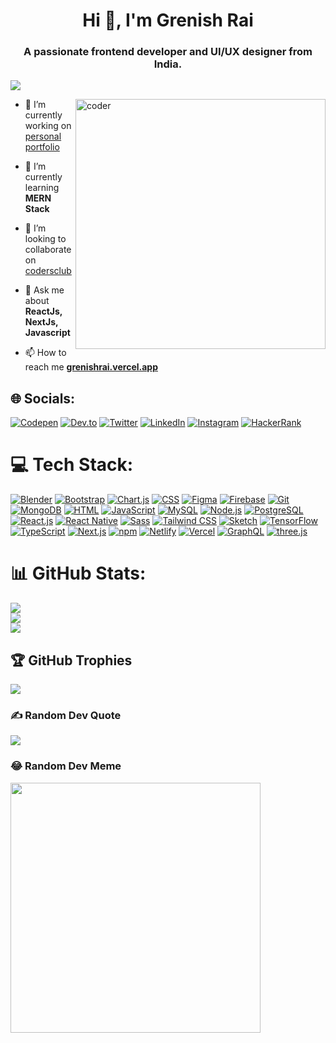 <h1 align="center">Hi 👋, I'm Grenish Rai</h1>
<h3 align="center">A passionate frontend developer and UI/UX designer from India.</h3>

[![](https://visitcount.itsvg.in/api?id=Grenish&icon=0&color=0)](https://visitcount.itsvg.in)

<img align="right" alt="coder" src="https://i.pinimg.com/originals/f1/e7/34/f1e734f9cade86fe737a9aa404ad5677.gif" width="400px" />

- 🔭 I’m currently working on [personal portfolio](https://github.com/Grenish/personal-portfolio)

- 🌱 I’m currently learning **MERN Stack**

- 👯 I’m looking to collaborate on [codersclub](https://github.com/Grenish/codersclub)

- 💬 Ask me about **ReactJs, NextJs, Javascript**

- 📫 How to reach me **[grenishrai.vercel.app](https://grenishrai.vercel.app/)**

## 🌐 Socials:
[![Codepen](https://img.shields.io/badge/Codepen-000000?style=for-the-badge&logo=codepen&logoColor=white)](https://codepen.io/grenish_rai)
[![Dev.to](https://img.shields.io/badge/Dev.to-000000?style=for-the-badge&logo=dev.to&logoColor=white)](https://dev.to/grenishrai)
[![Twitter](https://img.shields.io/badge/Twitter-%231DA1F2.svg?logo=Twitter&logoColor=white)](https://twitter.com/grenish_rai)
[![LinkedIn](https://img.shields.io/badge/LinkedIn-%230077B5.svg?logo=linkedin&logoColor=white)](https://linkedin.com/in/grenish-rai-71a5b4219)
[![Instagram](https://img.shields.io/badge/Instagram-%23E4405F.svg?logo=Instagram&logoColor=white)](https://instagram.com/grenish_rai)
[![HackerRank](https://img.shields.io/badge/HackerRank-00EA64?style=for-the-badge&logo=hackerrank&logoColor=white)](https://www.hackerrank.com/ariestheracer)

# 💻 Tech Stack:
[![Blender](https://img.shields.io/badge/Blender-%23F5792A.svg?logo=blender&logoColor=white)](https://www.blender.org/)
[![Bootstrap](https://img.shields.io/badge/Bootstrap-%23563D7C.svg?logo=bootstrap&logoColor=white)](https://getbootstrap.com/)
[![Chart.js](https://img.shields.io/badge/Chart.js-FF6384?style=for-the-badge&logo=chart.js&logoColor=white)](https://www.chartjs.org/)
[![CSS](https://img.shields.io/badge/CSS-%231572B6.svg?logo=css3&logoColor=white)](https://www.w3.org/Style/CSS/Overview.en.html)
[![Figma](https://img.shields.io/badge/Figma-%23F24E1E.svg?logo=figma&logoColor=white)](https://www.figma.com/)
[![Firebase](https://img.shields.io/badge/Firebase-%23FFCA28.svg?logo=firebase&logoColor=white)](https://firebase.google.com/)
[![Git](https://img.shields.io/badge/Git-%23F05032.svg?logo=git&logoColor=white)](https://git-scm.com/)
[![MongoDB](https://img.shields.io/badge/MongoDB-%2347A248.svg?logo=mongodb&logoColor=white)](https://www.mongodb.com/)
[![HTML](https://img.shields.io/badge/HTML-%23E34F26.svg?logo=html5&logoColor=white)](https://developer.mozilla.org/en-US/docs/Web/HTML)
[![JavaScript](https://img.shields.io/badge/JavaScript-%23F7DF1E.svg?logo=javascript&logoColor=black)](https://developer.mozilla.org/en-US/docs/Web/JavaScript)
[![MySQL](https://img.shields.io/badge/MySQL-%234479A1.svg?logo=mysql&logoColor=white)](https://www.mysql.com/)
[![Node.js](https://img.shields.io/badge/Node.js-%23339933.svg?logo=node.js&logoColor=white)](https://nodejs.org/)
[![PostgreSQL](https://img.shields.io/badge/PostgreSQL-%23336791.svg?logo=postgresql&logoColor=white)](https://www.postgresql.org/)
[![React.js](https://img.shields.io/badge/React.js-%2361DAFB.svg?logo=react&logoColor=white)](https://reactjs.org/)
[![React Native](https://img.shields.io/badge/React%20Native-%2320232A.svg?logo=react&logoColor=%2361DAFB)](https://reactnative.dev/)
[![Sass](https://img.shields.io/badge/Sass-%23CC6699.svg?logo=sass&logoColor=white)](https://sass-lang.com/)
[![Tailwind CSS](https://img.shields.io/badge/Tailwind%20CSS-%2338B2AC.svg?logo=tailwind-css&logoColor=white)](https://tailwindcss.com/)
[![Sketch](https://img.shields.io/badge/Sketch-%23F7B500.svg?logo=sketch&logoColor=white)](https://www.sketch.com/)
[![TensorFlow](https://img.shields.io/badge/TensorFlow-%23FF6F00.svg?logo=tensorflow&logoColor=white)](https://www.tensorflow.org/)
[![TypeScript](https://img.shields.io/badge/TypeScript-%233178C6.svg?logo=typescript&logoColor=white)](https://www.typescriptlang.org/)
[![Next.js](https://img.shields.io/badge/Next.js-%23000000.svg?logo=next.js&logoColor=white)](https://nextjs.org/)
[![npm](https://img.shields.io/badge/npm-%23CB3837.svg?logo=npm&logoColor=white)](https://www.npmjs.com/)
[![Netlify](https://img.shields.io/badge/Netlify-%2300C7B7.svg?logo=netlify&logoColor=white)](https://www.netlify.com/)
[![Vercel](https://img.shields.io/badge/Vercel-%23000000.svg?logo=vercel&logoColor=white)](https://vercel.com/)
[![GraphQL](https://img.shields.io/badge/GraphQL-%23E434AA.svg?logo=graphql&logoColor=white)](https://graphql.org/)
[![three.js](https://img.shields.io/badge/three.js-%23DD4444.svg?logo=three.js&logoColor=white)](https://threejs.org/)



# 📊 GitHub Stats:
![](https://github-readme-stats.vercel.app/api?username=Grenish&theme=dracula&hide_border=false&include_all_commits=true&count_private=false)<br/>
![](https://github-readme-streak-stats.herokuapp.com/?user=Grenish&theme=dracula&hide_border=false)<br/>
![](https://github-readme-stats.vercel.app/api/top-langs/?username=Grenish&theme=dracula&hide_border=false&include_all_commits=true&count_private=false&layout=compact)

## 🏆 GitHub Trophies
![](https://github-profile-trophy.vercel.app/?username=Grenish&theme=dracula&no-frame=false&no-bg=true&margin-w=4)

### ✍️ Random Dev Quote
![](https://quotes-github-readme.vercel.app/api?type=horizontal&theme=radical)

### 😂 Random Dev Meme
<img src='https://randommeme-five.vercel.app/' style="height: 400px;"/>
